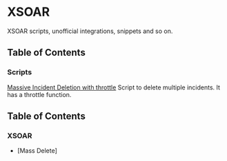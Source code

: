 # XSOAR 
XSOAR scripts, unofficial integrations, snippets and so on.

## Table of Contents

### Scripts
[Massive Incident Deletion with throttle](MassDelete)
Script to delete multiple incidents.
It has a throttle function.


## Table of Contents

### XSOAR
* [Mass Delete]
